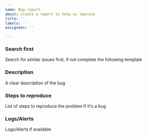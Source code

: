 ```yaml
---
name: Bug report
about: Create a report to help us improve
title: ''
labels: ''
assignees: ''

---
```

### Search first

Search for similar issues first, if not complete the following template

### Description

A clear description of the bug

### Steps to reproduce

List of steps to reproduce the problem if it's a bug

### Logs/Alerts

Logs/Alerts if available
